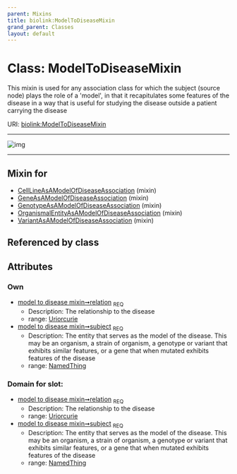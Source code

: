 ```yaml
---
parent: Mixins
title: biolink:ModelToDiseaseMixin
grand_parent: Classes
layout: default
---
```


# Class: ModelToDiseaseMixin


This mixin is used for any association class for which the subject (source node) plays the role of a 'model', in that it recapitulates some features of the disease in a way that is useful for studying the disease outside a patient carrying the disease

URI: [biolink:ModelToDiseaseMixin](https://w3id.org/biolink/vocab/ModelToDiseaseMixin)


---

![img](http://yuml.me/diagram/nofunky;dir:TB/class/[NamedThing],[NamedThing]%3Csubject%201..1-%20[ModelToDiseaseMixin%7Crelation:uriorcurie],[VariantAsAModelOfDiseaseAssociation]uses%20-.-%3E[ModelToDiseaseMixin],[OrganismalEntityAsAModelOfDiseaseAssociation]uses%20-.-%3E[ModelToDiseaseMixin],[GenotypeAsAModelOfDiseaseAssociation]uses%20-.-%3E[ModelToDiseaseMixin],[GeneAsAModelOfDiseaseAssociation]uses%20-.-%3E[ModelToDiseaseMixin],[CellLineAsAModelOfDiseaseAssociation]uses%20-.-%3E[ModelToDiseaseMixin],[VariantAsAModelOfDiseaseAssociation],[OrganismalEntityAsAModelOfDiseaseAssociation],[GenotypeAsAModelOfDiseaseAssociation],[GeneAsAModelOfDiseaseAssociation],[CellLineAsAModelOfDiseaseAssociation])

---


## Mixin for

 * [CellLineAsAModelOfDiseaseAssociation](CellLineAsAModelOfDiseaseAssociation.md) (mixin) 
 * [GeneAsAModelOfDiseaseAssociation](GeneAsAModelOfDiseaseAssociation.md) (mixin) 
 * [GenotypeAsAModelOfDiseaseAssociation](GenotypeAsAModelOfDiseaseAssociation.md) (mixin) 
 * [OrganismalEntityAsAModelOfDiseaseAssociation](OrganismalEntityAsAModelOfDiseaseAssociation.md) (mixin) 
 * [VariantAsAModelOfDiseaseAssociation](VariantAsAModelOfDiseaseAssociation.md) (mixin) 

## Referenced by class


## Attributes


### Own

 * [model to disease mixin➞relation](model_to_disease_mixin_relation.md)  <sub>REQ</sub>
    * Description: The relationship to the disease
    * range: [Uriorcurie](types/Uriorcurie.md)
 * [model to disease mixin➞subject](model_to_disease_mixin_subject.md)  <sub>REQ</sub>
    * Description: The entity that serves as the model of the disease. This may be an organism, a strain of organism, a genotype or variant that exhibits similar features, or a gene that when mutated exhibits features of the disease
    * range: [NamedThing](NamedThing.md)

### Domain for slot:

 * [model to disease mixin➞relation](model_to_disease_mixin_relation.md)  <sub>REQ</sub>
    * Description: The relationship to the disease
    * range: [Uriorcurie](types/Uriorcurie.md)
 * [model to disease mixin➞subject](model_to_disease_mixin_subject.md)  <sub>REQ</sub>
    * Description: The entity that serves as the model of the disease. This may be an organism, a strain of organism, a genotype or variant that exhibits similar features, or a gene that when mutated exhibits features of the disease
    * range: [NamedThing](NamedThing.md)
